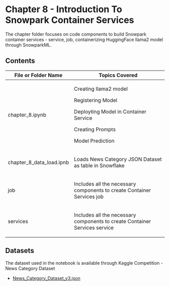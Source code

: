 # Chapter 8 - Introduction To Snowpark Container Services

The chapter folder focuses on code components to build Snowpark container services - service, job, containerizing HuggingFace llama2 model through SnowparkML.

## Contents

| File or Folder Name         |  Topics Covered                   |
| ----------------------------|  -------------------------------- |
| chapter_8.ipynb    |<p>Creating llama2 model </p><p> Registering Model </p><p> Deployting Model in Container Service </p> <p> Creating Prompts </p> <p> Model Prediction </p>|
| chapter_8_data_load.ipnb           |  <p> Loads News Category JSON Dataset as table in Snowflake   </p> |
| job           |  <p> Includes all the necessary components to create Container Services job   </p> |
| services           |  <p> Includes all the necessary components to create Container Services service   </p> |


## Datasets

The dataset used in the notebook is available through Kaggle Competition -  News Category Dataset

* [News_Category_Dataset_v3.json](../datasets/News_Category_Dataset_v3.json)